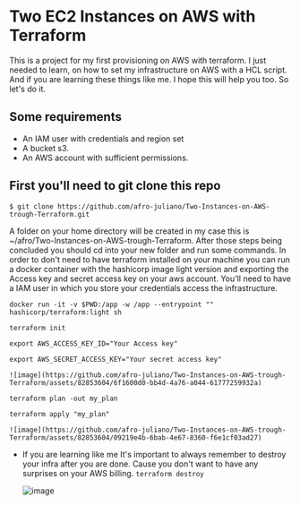 # Two EC2 Instances on AWS with Terraform

  This is a project for my first provisioning on AWS with terraform. I just needed to learn,
on how to set my infrastructure on AWS with a HCL script. And if you are learning these things like me. I hope this will help you too. So let's do it.

## Some requirements
  * An IAM user with credentials and region set
  * A bucket s3.
  * An AWS account with sufficient permissions.

## First you'll need to git clone this repo 
  `$ git clone https://github.com/afro-juliano/Two-Instances-on-AWS-trough-Terraform.git`

  A folder on your home directory will be created in my case this is ~/afro/Two-Instances-on-AWS-trough-Terraform.
  After those steps being concluded you should cd into your new folder and run some commands. In order to don't need 
  to have terraform installed on your machine you can run a docker container with the hashicorp image light version and exporting the Access key 
  and secret access key on your aws account. You'll need to have a IAM user in which you store your credentials access the infrastructure.

  `docker run -it -v $PWD:/app -w /app --entrypoint "" hashicorp/terraform:light sh`
  
  `terraform init`
  
  `export AWS_ACCESS_KEY_ID="Your Access key"`
  
  `export AWS_SECRET_ACCESS_KEY="Your secret access key"`

    ![image](https://github.com/afro-juliano/Two-Instances-on-AWS-trough-Terraform/assets/82853604/6f1600d0-bb4d-4a76-a044-61777259932a)


  `terraform plan -out my_plan`

  `terraform apply "my_plan"`
    
    ![image](https://github.com/afro-juliano/Two-Instances-on-AWS-trough-Terraform/assets/82853604/09219e4b-6bab-4e67-8360-f6e1cf03ad27)

  * If you are learning like me It's important to always remember to destroy your infra after you are done. Cause you don't want to have
    any surprises on your AWS billing.
  `terraform destroy`
    
    ![image](https://github.com/afro-juliano/Two-Instances-on-AWS-trough-Terraform/assets/82853604/566c3789-d951-4495-8c4e-5452ad7f61c3)
